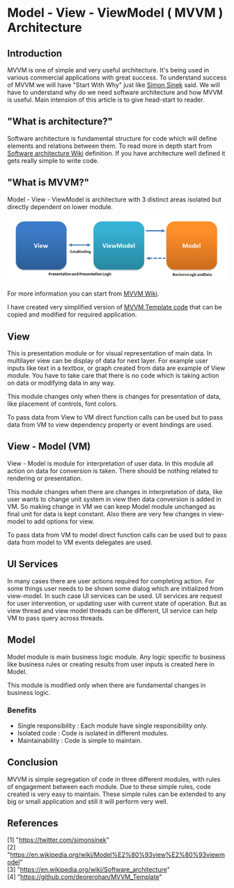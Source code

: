 # Model - View - ViewModel ( MVVM ) Architecture

## Introduction

MVVM is one of simple and very useful architecture. It's being used in various commercial applications with great success. To understand success of MVVM we will have "Start With Why" just like [Simon Sinek](https://twitter.com/simonsinek) said. We will have to understand why do we need software architecture and how MVVM is useful. Main intension of this article is to give head-start to reader.

## "What is architecture?"

Software architecture is fundamental structure for code which will define elements and relations between them. To read more in depth start from [Software architecture Wiki](https://en.wikipedia.org/wiki/Software_architecture) definition. If you have architecture well defined it gets really simple to write code.

## "What is MVVM?"

Model - View - ViewModel is architecture with 3 distinct areas isolated but directly dependent on lower module.

![MVMM Diagram](MVVM_images/MVVMPattern.png)

For more information you can start from [MVVM Wiki](https://en.wikipedia.org/wiki/Model%E2%80%93view%E2%80%93viewmodel).

I have created very simplified version of [MVVM Template code](https://github.com/deorerohan/MVVM_Template) that can be copied and modified for required application.

## View

This is presentation module or for visual representation of main data. In multilayer view can be display of data for next layer. For example user inputs like text in a textbox, or graph created from data are example of View module. You have to take care that there is no code which is taking action on data or modifying data in any way.

This module changes only when there is changes for presentation of data, like placement of controls, font colors.

To pass data from View to VM direct function calls can be used but to pass data from VM to view dependency property or event bindings are used.

## View - Model (VM)

View - Model is module for interpretation of user data. In this module all action on data for conversion is taken. There should be nothing related to rendering or presentation.

This module changes when there are changes in interpretation of data, like user wants to change unit system in view then data conversion is added in VM. So making change in VM we can keep Model module unchanged as final unit for data is kept constant. Also there are very few changes in view-model to add options for view.

To pass data from VM to model direct function calls can be used but to pass data from model to VM events delegates are used.

## UI Services

In many cases there are user actions required for completing action. For some things user needs to be shown some dialog which are initialized from view-model. In such case UI services can be used. UI services are request for user intervention, or updating user with current state of operation. But as view thread and view model threads can be different, UI service can help VM to pass query across threads.

## Model

Model module is main business logic module. Any logic specific to business like business rules or creating results from user inputs is created here in Model.

This module is modified only when there are fundamental changes in business logic.

### Benefits

- Single responsibility : Each module have single responsibility only.
- Isolated code : Code is isolated in different modules.
- Maintainability : Code is simple to maintain.

## Conclusion

MVVM is simple segregation of code in three different modules, with rules of engagement between each module. Due to these simple rules, code created is very easy to maintain. These simple rules can be extended to any big or small application and still it will perform very well.

## References

[1] "https://twitter.com/simonsinek"  
[2] "https://en.wikipedia.org/wiki/Model%E2%80%93view%E2%80%93viewmodel"  
[3] "https://en.wikipedia.org/wiki/Software_architecture"  
[4] "https://github.com/deorerohan/MVVM_Template"
